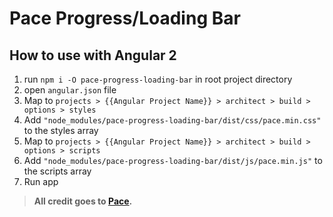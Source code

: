 # Pace Progress/Loading Bar

## How to use with Angular 2

1. run `npm i -O pace-progress-loading-bar` in root project directory
2. open `angular.json` file
3. Map to `projects > {{Angular Project Name}} > architect > build > options > styles`
4. Add `"node_modules/pace-progress-loading-bar/dist/css/pace.min.css"` to the styles array
5. Map to `projects > {{Angular Project Name}} > architect > build > options > scripts`
6. Add `"node_modules/pace-progress-loading-bar/dist/js/pace.min.js"` to the scripts array
7. Run app

> **All credit goes to [Pace](https://github.hubspot.com/pace/docs/welcome/).**

